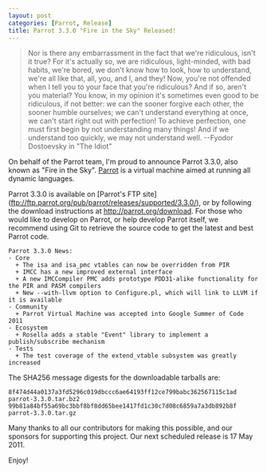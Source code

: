 ```yaml
---
layout: post
categories: [Parrot, Release]
title: Parrot 3.3.0 "Fire in the Sky" Released!
---
```


> Nor is there any embarrassment in the fact that we're ridiculous, isn't it
> true? For it's actually so, we are ridiculous, light-minded, with bad
> habits, we're bored, we don't know how to look, how to understand, we're
> all like that, all, you, and I, and they! Now, you're not offended when
> I tell you to your face that you're ridiculous? And if so, aren't you
> material? You know, in my opinion it's sometimes even good to be
> ridiculous, if not better: we can the sooner forgive each other, the
> sooner humble ourselves; we can't understand everything at once, we can't
> start right out with perfection! To achieve perfection, one must first
> begin by not understanding many things! And if we understand too quickly,
> we may not understand well. --Fyodor Dostoevsky in "The Idiot"

On behalf of the Parrot team, I'm proud to announce Parrot 3.3.0, also known
as "Fire in the Sky".  [Parrot](http://parrot.org/) is a virtual machine aimed
at running all dynamic languages.

Parrot 3.3.0 is available on [Parrot's FTP site]
(ftp://ftp.parrot.org/pub/parrot/releases/supported/3.3.0/), or by following the
download instructions at http://parrot.org/download.  For those who would like
to develop on Parrot, or help develop Parrot itself, we recommend using Git to
retrieve the source code to get the latest and best Parrot code.

    Parrot 3.3.0 News:
    - Core
      + The isa and isa_pmc vtables can now be overridden from PIR
      + IMCC has a new improved external interface
      + A new IMCCompiler PMC adds prototype PDD31-alike functionality for the PIR and PASM compilers
      + New --with-llvm option to Configure.pl, which will link to LLVM if it is available
    - Community
      + Parrot Virtual Machine was accepted into Google Summer of Code 2011
    - Ecosystem
      + Rosella adds a stable "Event" library to implement a publish/subscribe mechanism
    - Tests
      + The test coverage of the extend_vtable subsystem was greatly increased


The SHA256 message digests for the downloadable tarballs are:

    8f474d44a0137a3fd5296c019dbccc6ae64193ff12ce799babc362567115c1ad  parrot-3.3.0.tar.bz2
    99b81a84bf55a69bc3bbf8bf8dd65bee1417fd1c30c7d08c6859a7a3db892b8f  parrot-3.3.0.tar.gz

Many thanks to all our contributors for making this possible, and our sponsors
for supporting this project.  Our next scheduled release is 17 May 2011.

Enjoy!


